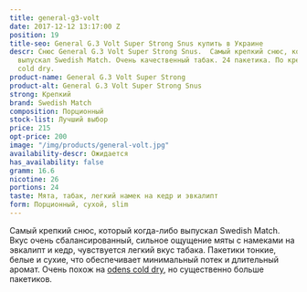 ```yaml
---
title: general-g3-volt
date: 2017-12-12 13:17:00 Z
position: 19
title-seo: General G.3 Volt Super Strong Snus купить в Украине
descr: Снюс General G.3 Volt Super Strong Snus.  Самый крепкий снюс, который когда-либо
  выпускал Swedish Match. Очень качественный табак. 24 пакетика. По крепости как odens
  cold dry.
product-name: General G.3 Volt Super Strong
product-alt: General G.3 Volt Super Strong Snus
strong: Крепкий
brand: Swedish Match
composition: Порционный
stock-list: Лучший выбор
price: 215
opt-price: 200
image: "/img/products/general-volt.jpg"
availability-descr: Ожидается
has_availability: false
gramm: 16.6
nicotine: 26
portions: 24
taste: Мята, табак, легкий намек на кедр и эвкалипт
form: Порционный, сухой, slim
---
```


Самый крепкий снюс, который когда-либо выпускал Swedish Match. Вкус очень сбалансированный, сильное ощущение мяты с намеками на эвкалипт и кедр, чувствуется легкий вкус табака. Пакетики тонкие, белые и сухие, что обеспечивает минимальный потек и длительный аромат. Очень похож на [odens cold dry](/odens-cold-dry), но существенно больше пакетиков.
